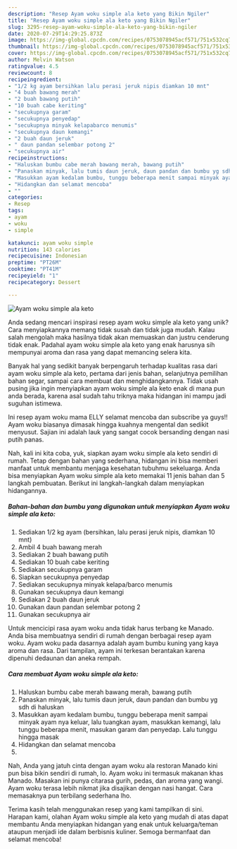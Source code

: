 ```yaml
---
description: "Resep Ayam woku simple ala keto yang Bikin Ngiler"
title: "Resep Ayam woku simple ala keto yang Bikin Ngiler"
slug: 3295-resep-ayam-woku-simple-ala-keto-yang-bikin-ngiler
date: 2020-07-29T14:29:25.873Z
image: https://img-global.cpcdn.com/recipes/0753078945acf571/751x532cq70/ayam-woku-simple-ala-keto-foto-resep-utama.jpg
thumbnail: https://img-global.cpcdn.com/recipes/0753078945acf571/751x532cq70/ayam-woku-simple-ala-keto-foto-resep-utama.jpg
cover: https://img-global.cpcdn.com/recipes/0753078945acf571/751x532cq70/ayam-woku-simple-ala-keto-foto-resep-utama.jpg
author: Melvin Watson
ratingvalue: 4.5
reviewcount: 8
recipeingredient:
- "1/2 kg ayam bersihkan lalu perasi jeruk nipis diamkan 10 mnt"
- "4 buah bawang merah"
- "2 buah bawang putih"
- "10 buah cabe keriting"
- "secukupnya garam"
- "secukupnya penyedap"
- "secukupnya minyak kelapabarco menumis"
- "secukupnya daun kemangi"
- "2 buah daun jeruk"
- " daun pandan selembar potong 2"
- "secukupnya air"
recipeinstructions:
- "Haluskan bumbu cabe merah bawang merah, bawang putih"
- "Panaskan minyak, lalu tumis daun jeruk, daun pandan dan bumbu yg sdh di haluskan"
- "Masukkan ayam kedalam bumbu, tunggu beberapa menit sampai minyak ayam nya keluar, lalu tuangkan ayam, masukkan kemangi, lalu tunggu beberapa menit, masukan garam dan penyedap. Lalu tunggu hingga masak"
- "Hidangkan dan selamat mencoba"
- ""
categories:
- Resep
tags:
- ayam
- woku
- simple

katakunci: ayam woku simple 
nutrition: 143 calories
recipecuisine: Indonesian
preptime: "PT26M"
cooktime: "PT41M"
recipeyield: "1"
recipecategory: Dessert

---
```



![Ayam woku simple ala keto](https://img-global.cpcdn.com/recipes/0753078945acf571/751x532cq70/ayam-woku-simple-ala-keto-foto-resep-utama.jpg)

Anda sedang mencari inspirasi resep ayam woku simple ala keto yang unik? Cara menyiapkannya memang tidak susah dan tidak juga mudah. Kalau salah mengolah maka hasilnya tidak akan memuaskan dan justru cenderung tidak enak. Padahal ayam woku simple ala keto yang enak harusnya sih mempunyai aroma dan rasa yang dapat memancing selera kita.

Banyak hal yang sedikit banyak berpengaruh terhadap kualitas rasa dari ayam woku simple ala keto, pertama dari jenis bahan, selanjutnya pemilihan bahan segar, sampai cara membuat dan menghidangkannya. Tidak usah pusing jika ingin menyiapkan ayam woku simple ala keto enak di mana pun anda berada, karena asal sudah tahu triknya maka hidangan ini mampu jadi suguhan istimewa.

Ini resep ayam woku mama ELLY selamat mencoba dan subscribe ya guys!! Ayam woku biasanya dimasak hingga kuahnya mengental dan sedikit menyusut. Sajian ini adalah lauk yang sangat cocok bersanding dengan nasi putih panas.


Nah, kali ini kita coba, yuk, siapkan ayam woku simple ala keto sendiri di rumah. Tetap dengan bahan yang sederhana, hidangan ini bisa memberi manfaat untuk membantu menjaga kesehatan tubuhmu sekeluarga. Anda bisa menyiapkan Ayam woku simple ala keto memakai 11 jenis bahan dan 5 langkah pembuatan. Berikut ini langkah-langkah dalam menyiapkan hidangannya.

<!--inarticleads1-->

##### Bahan-bahan dan bumbu yang digunakan untuk menyiapkan Ayam woku simple ala keto:

1. Sediakan 1/2 kg ayam (bersihkan, lalu perasi jeruk nipis, diamkan 10 mnt)
1. Ambil 4 buah bawang merah
1. Sediakan 2 buah bawang putih
1. Sediakan 10 buah cabe keriting
1. Sediakan secukupnya garam
1. Siapkan secukupnya penyedap
1. Sediakan secukupnya minyak kelapa/barco menumis
1. Gunakan secukupnya daun kemangi
1. Sediakan 2 buah daun jeruk
1. Gunakan  daun pandan selembar potong 2
1. Gunakan secukupnya air


Untuk mencicipi rasa ayam woku anda tidak harus terbang ke Manado. Anda bisa membuatnya sendiri di rumah dengan berbagai resep ayam woku. Ayam woku pada dasarnya adalah ayam bumbu kuning yang kaya aroma dan rasa. Dari tampilan, ayam ini terkesan berantakan karena dipenuhi dedaunan dan aneka rempah. 

<!--inarticleads2-->

##### Cara membuat Ayam woku simple ala keto:

1. Haluskan bumbu cabe merah bawang merah, bawang putih
1. Panaskan minyak, lalu tumis daun jeruk, daun pandan dan bumbu yg sdh di haluskan
1. Masukkan ayam kedalam bumbu, tunggu beberapa menit sampai minyak ayam nya keluar, lalu tuangkan ayam, masukkan kemangi, lalu tunggu beberapa menit, masukan garam dan penyedap. Lalu tunggu hingga masak
1. Hidangkan dan selamat mencoba
1. 


Nah, Anda yang jatuh cinta dengan ayam woku ala restoran Manado kini pun bisa bikin sendiri di rumah, lo. Ayam woku ini termasuk makanan khas Manado. Masakan ini punya citarasa gurih, pedas, dan aroma yang wangi. Ayam woku terasa lebih nikmat jika disajikan dengan nasi hangat. Cara memasaknya pun terbilang sederhana lho. 

Terima kasih telah menggunakan resep yang kami tampilkan di sini. Harapan kami, olahan Ayam woku simple ala keto yang mudah di atas dapat membantu Anda menyiapkan hidangan yang enak untuk keluarga/teman ataupun menjadi ide dalam berbisnis kuliner. Semoga bermanfaat dan selamat mencoba!
